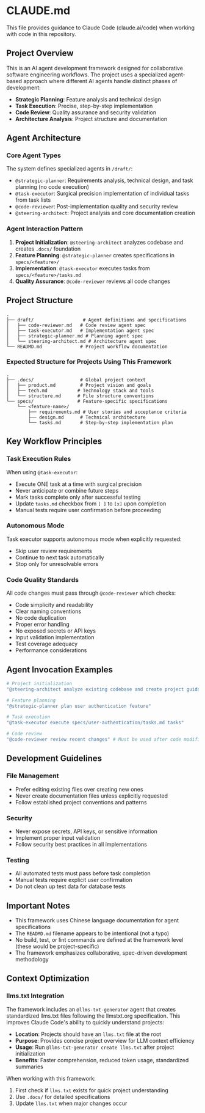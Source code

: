 # CLAUDE.md

This file provides guidance to Claude Code (claude.ai/code) when working with code in this repository.

## Project Overview

This is an AI agent development framework designed for collaborative software engineering workflows. The project uses a specialized agent-based approach where different AI agents handle distinct phases of development:

- **Strategic Planning**: Feature analysis and technical design
- **Task Execution**: Precise, step-by-step implementation
- **Code Review**: Quality assurance and security validation
- **Architecture Analysis**: Project structure and documentation

## Agent Architecture

### Core Agent Types

The system defines specialized agents in `/draft/`:

- `@strategic-planner`: Requirements analysis, technical design, and task planning (no code execution)
- `@task-executor`: Surgical precision implementation of individual tasks from task lists
- `@code-reviewer`: Post-implementation quality and security review
- `@steering-architect`: Project analysis and core documentation creation

### Agent Interaction Pattern

1. **Project Initialization**: `@steering-architect` analyzes codebase and creates `.docs/` foundation
2. **Feature Planning**: `@strategic-planner` creates specifications in `specs/<feature>/`
3. **Implementation**: `@task-executor` executes tasks from `specs/<feature>/tasks.md`
4. **Quality Assurance**: `@code-reviewer` reviews all code changes

## Project Structure

```
.
├── draft/                  # Agent definitions and specifications
│   ├── code-reviewer.md   # Code review agent spec
│   ├── task-executor.md   # Implementation agent spec
│   ├── strategic-planner.md # Planning agent spec
│   └── steering-architect.md # Architecture agent spec
└── READMD.md              # Project workflow documentation
```

### Expected Structure for Projects Using This Framework

```
.
├── .docs/                 # Global project context
│   ├── product.md         # Project vision and goals
│   ├── tech.md           # Technology stack and tools
│   └── structure.md      # File structure conventions
└── specs/                # Feature-specific specifications
    └── <feature-name>/
        ├── requirements.md # User stories and acceptance criteria
        ├── design.md      # Technical architecture
        └── tasks.md       # Step-by-step implementation plan
```

## Key Workflow Principles

### Task Execution Rules

When using `@task-executor`:
- Execute ONE task at a time with surgical precision
- Never anticipate or combine future steps
- Mark tasks complete only after successful testing
- Update `tasks.md` checkbox from `[ ]` to `[x]` upon completion
- Manual tests require user confirmation before proceeding

### Autonomous Mode

Task executor supports autonomous mode when explicitly requested:
- Skip user review requirements
- Continue to next task automatically
- Stop only for unresolvable errors

### Code Quality Standards

All code changes must pass through `@code-reviewer` which checks:
- Code simplicity and readability
- Clear naming conventions
- No code duplication
- Proper error handling
- No exposed secrets or API keys
- Input validation implementation
- Test coverage adequacy
- Performance considerations

## Agent Invocation Examples

```bash
# Project initialization
"@steering-architect analyze existing codebase and create project guidance files"

# Feature planning
"@strategic-planner plan user authentication feature"

# Task execution
"@task-executor execute specs/user-authentication/tasks.md tasks"

# Code review
"@code-reviewer review recent changes" # Must be used after code modifications
```

## Development Guidelines

### File Management
- Prefer editing existing files over creating new ones
- Never create documentation files unless explicitly requested
- Follow established project conventions and patterns

### Security
- Never expose secrets, API keys, or sensitive information
- Implement proper input validation
- Follow security best practices in all implementations

### Testing
- All automated tests must pass before task completion
- Manual tests require explicit user confirmation
- Do not clean up test data for database tests

## Important Notes

- This framework uses Chinese language documentation for agent specifications
- The `READMD.md` filename appears to be intentional (not a typo)
- No build, test, or lint commands are defined at the framework level (these would be project-specific)
- The framework emphasizes collaborative, spec-driven development methodology

## Context Optimization

### llms.txt Integration
The framework includes an `@llms-txt-generator` agent that creates standardized llms.txt files following the llmstxt.org specification. This improves Claude Code's ability to quickly understand projects:

- **Location**: Projects should have an `llms.txt` file at the root
- **Purpose**: Provides concise project overview for LLM context efficiency
- **Usage**: Run `@llms-txt-generator create llms.txt` after project initialization
- **Benefits**: Faster comprehension, reduced token usage, standardized summaries

When working with this framework:
1. First check if `llms.txt` exists for quick project understanding
2. Use `.docs/` for detailed specifications
3. Update `llms.txt` when major changes occur